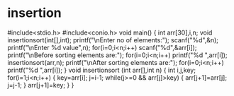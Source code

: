 # insertion
#include<stdio.h>
#include<conio.h>
void main()
{
    int arr[30],i,n;
    void insertionsort(int[],int);
    printf("\nEnter no of elements:");
    scanf("%d",&n);
    printf("\nEnter %d value",n);
    for(i=0;i<n;i++)
        scanf("%d",&arr[i]);
    printf("\nBefore sorting elements are:");
    for(i=0;i<n;i++)
        printf("%d ",arr[i]);
    insertionsort(arr,n);
    printf("\nAfter sorting elements are:");
    for(i=0;i<n;i++)
        printf("%d ",arr[i]);
}
void insertionsort (int arr[],int n)
{
    int i,j,key;
    for(i=1;i<n;i++)
    {
        key=arr[i];
        j=i-1;
        while(j>=0 && arr[j]>key)
        {
            arr[j+1]=arr[j];
            j=j-1;
        }
        arr[j+1]=key;
    }
}
